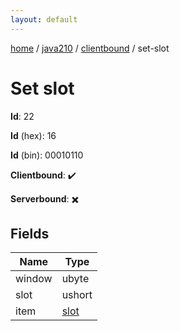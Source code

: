 ```yaml
---
layout: default
---
```


[home](/)  /  [java210](/protocol/java210)  /  [clientbound](/protocol/java210/clientbound)  /  set-slot

# Set slot

**Id**: 22

**Id** (hex): 16

**Id** (bin): 00010110

**Clientbound**: ✔️

**Serverbound**: ✖️

## Fields

Name | Type
---|---
window | ubyte
slot | ushort
item | [slot](/protocol/java210/types/slot)


